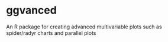 # ggvanced
An R package for creating advanced multivariable plots such as spider/radyr charts and parallel plots
